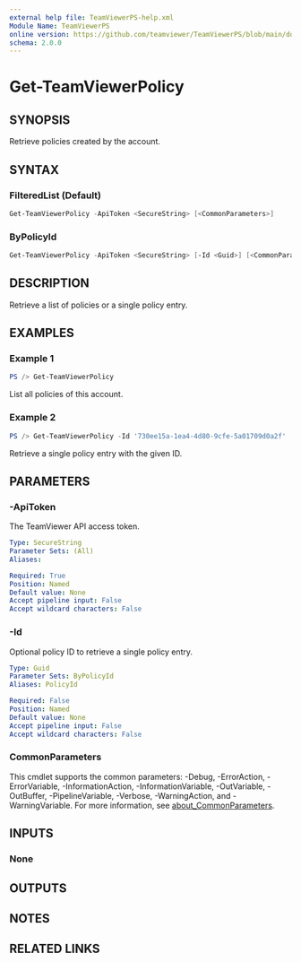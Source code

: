 ```yaml
---
external help file: TeamViewerPS-help.xml
Module Name: TeamViewerPS
online version: https://github.com/teamviewer/TeamViewerPS/blob/main/docs/commands/Get-TeamViewerPolicy.md
schema: 2.0.0
---
```


# Get-TeamViewerPolicy

## SYNOPSIS

Retrieve policies created by the account.

## SYNTAX

### FilteredList (Default)

```powershell
Get-TeamViewerPolicy -ApiToken <SecureString> [<CommonParameters>]
```

### ByPolicyId

```powershell
Get-TeamViewerPolicy -ApiToken <SecureString> [-Id <Guid>] [<CommonParameters>]
```

## DESCRIPTION

Retrieve a list of policies or a single policy entry.

## EXAMPLES

### Example 1

```powershell
PS /> Get-TeamViewerPolicy
```

List all policies of this account.

### Example 2

```powershell
PS /> Get-TeamViewerPolicy -Id '730ee15a-1ea4-4d80-9cfe-5a01709d0a2f'
```

Retrieve a single policy entry with the given ID.

## PARAMETERS

### -ApiToken

The TeamViewer API access token.

```yaml
Type: SecureString
Parameter Sets: (All)
Aliases:

Required: True
Position: Named
Default value: None
Accept pipeline input: False
Accept wildcard characters: False
```

### -Id

Optional policy ID to retrieve a single policy entry.

```yaml
Type: Guid
Parameter Sets: ByPolicyId
Aliases: PolicyId

Required: False
Position: Named
Default value: None
Accept pipeline input: False
Accept wildcard characters: False
```

### CommonParameters

This cmdlet supports the common parameters: -Debug, -ErrorAction, -ErrorVariable, -InformationAction, -InformationVariable, -OutVariable, -OutBuffer, -PipelineVariable, -Verbose, -WarningAction, and -WarningVariable. For more information, see [about_CommonParameters](http://go.microsoft.com/fwlink/?LinkID=113216).

## INPUTS

### None

## OUTPUTS

## NOTES

## RELATED LINKS
